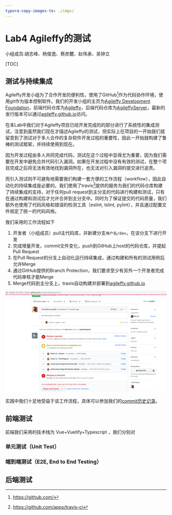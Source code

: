 ```yaml
---
typora-copy-images-to: ./imgs/
---
```




# Lab4 Agileffy的测试

小组成员:胡志峰、杨俊逸、蔡彦麓、赵伟承、吴钟立

[TOC]

## 测试与持续集成

Agileffy开发小组为了合作开发的便利性，使用了GitHub[^1]作为代码协作环境，使用git作为版本控制软件。我们的开发小组的主页为[Agileffy Development Foundation](<https://github.com/agileffy>)，前端代码仓库为[Agileffy](https://github.com/agileffy/Agileffy)，后端代码仓库为[AgileffyServer](https://github.com/agileffy/AgileffyServer)，最新的发行版本可以通过[agileffy.github.io](https://agileffy.github.io/)访问。

在本Lab中我们对于Agileffy项目已经开发完成的的部分进行了系统性的集成测试，注意到虽然我们现在才描述Agileffy的测试，但实际上在项目的一开始我们就留意到了测试对于多人合作的复杂软件开发过程的重要性，因此一开始就构建了鲁棒的测试框架，并持续使用到现在。

因为开发过程由多人共同完成代码，测试在这个过程中显得尤为重要，因为我们需要在开发中避免合并代码引入漏洞。如果在开发过程中没有有效的测试，在整个项目完成之后将无法有效地找到漏洞所在，也无法对引入漏洞的提交进行追责。

而引入测试则不可避免地需要我们构建一套方便的工作流程（workflow），因此自动化的持续集成是必要的。我们使用了travis[^2]提供的服务为我们的代码仓库构建了持续集成的支持，对于任何pull request到主分支的代码进行构建和测试，只有在通过构建和测试后才允许合并到主分支中。同时为了保证提交的代码质量，我们额外也使用了代码风格和错误的检测工具（eslint, tslint, pylint），并且通过配置文件规定了统一的代码风格。

我们采用的工作流程如下

1. 开发者（小组成员）pull主代码库，并新建分支`用户名/dev`，在该分支下进行开发
2. 完成增量开发，commit文件变化，push到GitHub上host的代码仓库，并提起Pull Request
3. 在Pull Request的分支上自动化运行持续集成，通过构建和所有的测试用例后允许Merge
4. 通过GitHub提供的Branch Protection，我们要求至少有另外一个开发者完成代码审核才能Merge
5. Merge代码到主分支上，travis自动构建并部署到[agileffy.github.io](https://agileffy.github.io)

![1559492707678](imgs/1559492707678.png)

实践中我们十足地受益于该工作流程，具体可以参加我们的[commit历史记录](<https://github.com/agileffy/Agileffy/commits/master>)。

## 前端测试

前端我们采用的技术栈为 Vue+Vuetify+Typescript ，我们分别对

### 单元测试（Unit Test）

### 端到端测试（E2E, End to End Testing）

## 后端测试

[^1]: <https://github.com/>
[^2]:<https://github.com/apps/travis-ci>

